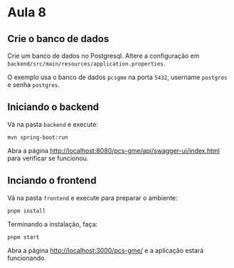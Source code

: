 # Aula 8

## Crie o banco de dados
Crie um banco de dados no Postgresql. Altere a configuração em ```backend/src/main/resources/application.properties```.

O exemplo usa o banco de dados ```pcsgme``` na porta ```5432```, username ```postgres``` e senha ```postgres```.

## Iniciando o backend
Vá na pasta ```backend``` e execute:

```mvn spring-boot:run```

Abra a página [http://localhost:8080/pcs-gme/api/swagger-ui/index.html](http://localhost:8080/pcs-gme/api/swagger-ui/index.html) para verificar se funcionou.

## Inciando o frontend
Vá na pasta ```frontend``` e execute para preparar o ambiente:

```pnpm install```

Terminando a instalação, faça:

```pnpm start```

Abra a página [http://localhost:3000/pcs-gme/](http://localhost:3000/pcs-gme/) e a aplicação estará funcionando.